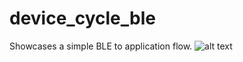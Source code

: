 # device_cycle_ble
Showcases a simple BLE to application flow.
![alt text](http:/![image](https://user-images.githubusercontent.com/54586791/223994124-3685035c-8896-4e69-8d57-3be1518dd518.png))
